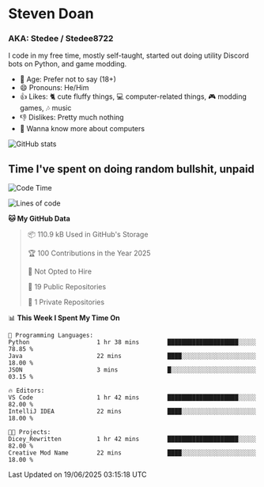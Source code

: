 # Steven Doan
### AKA: Stedee / Stedee8722
I code in my free time, mostly self-taught, started out doing utility Discord bots on Python, and game modding.

- 🤔 Age: Prefer not to say (18+)
- 😄 Pronouns: He/Him
- 👍 Likes: 🐈 cute fluffy things, 💻 computer-related things, 🎮 modding games, 🎶 music
- 👎 Dislikes: Pretty much nothing
- 🥹 Wanna know more about computers

![GitHub stats](https://github-readme-stats-iota-mocha-40.vercel.app/api?username=Stedee8722&show=prs_merged,prs_merged_percentage&show_icons=true&theme=transparent)

## Time I've spent on doing random bullshit, unpaid
<!--START_SECTION:Time I've spent on doing random bullshit, unpaid-->
![Code Time](http://img.shields.io/badge/Code%20Time-278%20hrs-blue)

![Lines of code](https://img.shields.io/badge/From%20Hello%20World%20I%27ve%20Written-82.6%20thousand%20lines%20of%20code-blue)

**🐱 My GitHub Data** 

> 📦 110.9 kB Used in GitHub's Storage 
 > 
> 🏆 100 Contributions in the Year 2025
 > 
> 🚫 Not Opted to Hire
 > 
> 📜 19 Public Repositories 
 > 
> 🔑 1 Private Repositories 
 > 
📊 **This Week I Spent My Time On** 

```text
💬 Programming Languages: 
Python                   1 hr 38 mins        ████████████████████░░░░░   78.85 % 
Java                     22 mins             ████░░░░░░░░░░░░░░░░░░░░░   18.00 % 
JSON                     3 mins              █░░░░░░░░░░░░░░░░░░░░░░░░   03.15 % 

🔥 Editors: 
VS Code                  1 hr 42 mins        ████████████████████░░░░░   82.00 % 
IntelliJ IDEA            22 mins             ████░░░░░░░░░░░░░░░░░░░░░   18.00 % 

🐱‍💻 Projects: 
Dicey_Rewritten          1 hr 42 mins        ████████████████████░░░░░   82.00 % 
Creative Mod Name        22 mins             ████░░░░░░░░░░░░░░░░░░░░░   18.00 % 
```


 Last Updated on 19/06/2025 03:15:18 UTC
<!--END_SECTION:Time I've spent on doing random bullshit, unpaid-->

